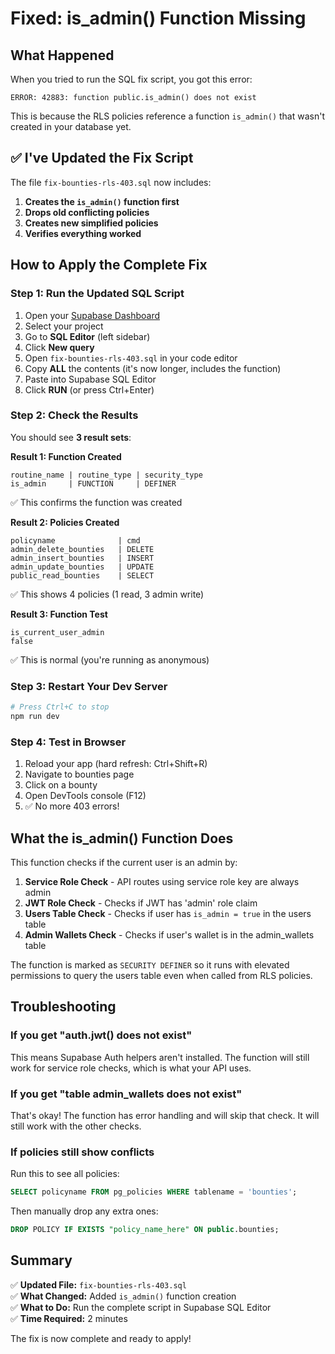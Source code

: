 # Fixed: is_admin() Function Missing

## What Happened

When you tried to run the SQL fix script, you got this error:
```
ERROR: 42883: function public.is_admin() does not exist
```

This is because the RLS policies reference a function `is_admin()` that wasn't created in your database yet.

## ✅ I've Updated the Fix Script

The file `fix-bounties-rls-403.sql` now includes:

1. **Creates the `is_admin()` function first**
2. **Drops old conflicting policies**
3. **Creates new simplified policies**
4. **Verifies everything worked**

## How to Apply the Complete Fix

### Step 1: Run the Updated SQL Script

1. Open your [Supabase Dashboard](https://app.supabase.com)
2. Select your project
3. Go to **SQL Editor** (left sidebar)
4. Click **New query**
5. Open `fix-bounties-rls-403.sql` in your code editor
6. Copy **ALL** the contents (it's now longer, includes the function)
7. Paste into Supabase SQL Editor
8. Click **RUN** (or press Ctrl+Enter)

### Step 2: Check the Results

You should see **3 result sets**:

**Result 1: Function Created**
```
routine_name | routine_type | security_type
is_admin     | FUNCTION     | DEFINER
```
✅ This confirms the function was created

**Result 2: Policies Created**
```
policyname              | cmd
admin_delete_bounties   | DELETE
admin_insert_bounties   | INSERT
admin_update_bounties   | UPDATE
public_read_bounties    | SELECT
```
✅ This shows 4 policies (1 read, 3 admin write)

**Result 3: Function Test**
```
is_current_user_admin
false
```
✅ This is normal (you're running as anonymous)

### Step 3: Restart Your Dev Server

```bash
# Press Ctrl+C to stop
npm run dev
```

### Step 4: Test in Browser

1. Reload your app (hard refresh: Ctrl+Shift+R)
2. Navigate to bounties page
3. Click on a bounty
4. Open DevTools console (F12)
5. ✅ No more 403 errors!

## What the is_admin() Function Does

This function checks if the current user is an admin by:

1. **Service Role Check** - API routes using service role key are always admin
2. **JWT Role Check** - Checks if JWT has 'admin' role claim
3. **Users Table Check** - Checks if user has `is_admin = true` in the users table
4. **Admin Wallets Check** - Checks if user's wallet is in the admin_wallets table

The function is marked as `SECURITY DEFINER` so it runs with elevated permissions to query the users table even when called from RLS policies.

## Troubleshooting

### If you get "auth.jwt() does not exist"

This means Supabase Auth helpers aren't installed. The function will still work for service role checks, which is what your API uses.

### If you get "table admin_wallets does not exist"

That's okay! The function has error handling and will skip that check. It will still work with the other checks.

### If policies still show conflicts

Run this to see all policies:
```sql
SELECT policyname FROM pg_policies WHERE tablename = 'bounties';
```

Then manually drop any extra ones:
```sql
DROP POLICY IF EXISTS "policy_name_here" ON public.bounties;
```

## Summary

✅ **Updated File:** `fix-bounties-rls-403.sql`  
✅ **What Changed:** Added `is_admin()` function creation  
✅ **What to Do:** Run the complete script in Supabase SQL Editor  
✅ **Time Required:** 2 minutes  

The fix is now complete and ready to apply!

